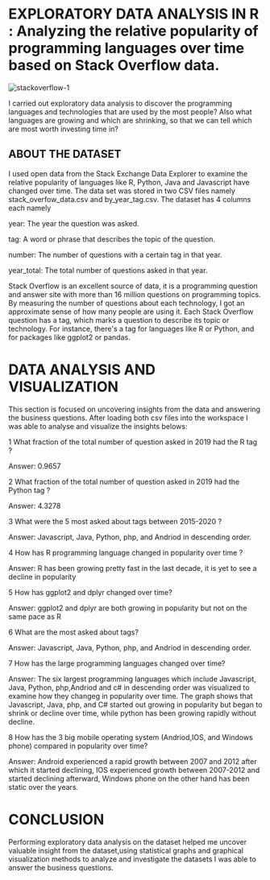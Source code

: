 # EXPLORATORY DATA ANALYSIS IN R : Analyzing the relative popularity of programming languages over time based on Stack Overflow data.

![stackoverflow-1](https://user-images.githubusercontent.com/105368173/228001250-b932b334-7592-4082-a8bd-2b7532f69888.png)

I carried out exploratory data analysis to discover the programming languages and technologies that are used by the most people? Also what languages are growing and which are shrinking, so that we can tell which are most worth investing time in?
 
 ## ABOUT THE DATASET
I used open data from the Stack Exchange Data Explorer to examine the relative popularity of languages like R, Python, Java and Javascript have changed over time. The data set was stored in two CSV files namely stack_overfow_data.csv and by_year_tag.csv. The dataset has 4 columns each namely

year: The year the question was asked.

tag: A word or phrase that describes the topic of the question.

number: The number of questions with a certain tag in that year.

year_total: The total number of questions asked in that year.

Stack Overflow is an excellent source of data, it is a programming question and answer site with more than 16 million questions on programming topics. By measuring the number of questions about each technology, I got an approximate sense of how many people are using it. Each Stack Overflow question has a tag, which marks a question to describe its topic or technology. For instance, there's a tag for languages like R or Python, and for packages like ggplot2 or pandas.

# DATA ANALYSIS AND VISUALIZATION
This section is focused on uncovering insights from the data and answering the business questions. After loading both csv files into the workspace I was able to 
analyse and visualize the insights belows:

1 What fraction of the total number of question asked in 2019 had the R tag ? 

Answer: 0.9657

2 What fraction of the total number of question asked in 2019 had the Python tag ? 

Answer: 4.3278

3 What were the 5 most asked about tags between 2015-2020 ?

Answer: Javascript, Java, Python, php, and Andriod in descending order.

4 How has R programming language changed in popularity over time ? 

Answer: R has been growing pretty fast in the last decade, it is yet to see a decline in popularity

5 How has ggplot2 and dplyr changed over time? 

Answer: ggplot2 and dplyr are both growing in popularity but not on the same pace as R

6 What are the most asked about tags? 

Answer: Javascript, Java, Python, php, and Andriod in descending order.

7 How has the large programming languages changed over time?

Answer: The six largest programming languages which include Javascript, Java, Python, php,Andriod and c# in descending order was visualized to examine how they  changeg in popularity over time. The graph shows that Javascript, Java, php, and C# started out growing in popularity but began to shrink or decline over time, while python has been growing rapidly without decline.

8 How has the 3 big mobile operating system (Andriod,IOS, and Windows phone) compared  in popularity over time?

Answer:  Android experienced a rapid growth between 2007 and 2012 after which it started declining, IOS experienced growth between 2007-2012 and started declining afterward, Windows phone on the other hand has been static over the years.

# CONCLUSION
Performing exploratory data analysis on the dataset helped me uncover valuable insight from the dataset,using statistical graphs and graphical visualization methods to analyze and investigate the datasets I was able to answer the business questions. 


